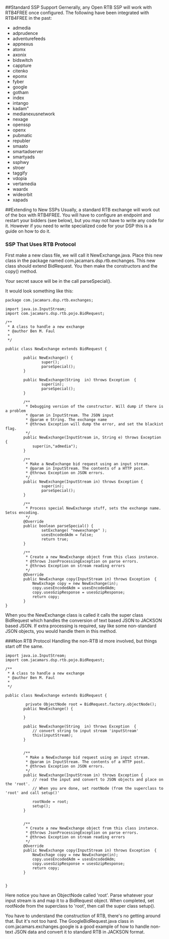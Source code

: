 ##Standard SSP Support
Gernerally, any Open RTB SSP will work with RTB4FREE once configured. The following have been integrated with RTB4FREE
in the past:

- admedia  
- adprudence
- adventurefeeds
- appnexus
- atomx
- axonix
- bidswitch
- cappture
- citenko
- epomx 
- fyber
- google
- gotham
- index
- intango
- kadam"
- medianexusnetwork
- nexage
- openssp
- openx
- pubmatic
- republer
- smaato
- smartadserver
- smartyads
- ssphwy
- stroer
- taggify
- vdopia
- vertamedia
- waardx
- wideorbit
- xapads

##Extending to New SSPs
Usually, a standard RTB exchange will work out of the box with RTB4FREE. You will have to configure an endpoint and restart your bidders (see below), but you may not have to write any code for it. However if you need to write specialized code for your DSP
this is a guide on how to do it.

### SSP That Uses RTB Protocol
First make a new class file, we will call it NewExchange.java. Place this new class in the package named
com.jacamars.dsp.rtb.exchanges. This new class should extend BidRequest. You then make the constructors and
the copy() method.

Your secret sauce will be in the call parseSpecial().

It would look something like this:

```
package com.jacamars.dsp.rtb.exchanges;

import java.io.InputStream;
import com.jacamars.dsp.rtb.pojo.BidRequest;

/**
 * A class to handle a new exchange
 * @author Ben M. Faul
 *
 */

public class NewExchange extends BidRequest {

        public NewExchange() {
                super();
                parseSpecial();
        }
        
        public NewExchange(String  in) throws Exception  {
                super(in);
                parseSpecial();
    	}
        
    	/**
    	 * Debugging version of the constructor. Will dump if there is a problem
    	 * @param in InputStream. The JSON input
    	 * @param e String. The exchange name
    	 * @throws Exception will dump the error, and set the blackist flag.
    	 */
    	public NewExchange(InputStream in, String e) throws Exception {
    		super(in,"admedia");
    	}

        /**
         * Make a NewExchange bid request using an input stream.
         * @param in InputStream. The contents of a HTTP post.
         * @throws Exception on JSON errors.
         */
        public NewExchange(InputStream in) throws Exception {
                super(in);
                parseSpecial();
        }
        
        /**
         * Process special NewExchange stuff, sets the exchange name. Setss encoding.
         */
        @Override
        public boolean parseSpecial() {
                setExchange( "newexchange" );
                usesEncodedAdm = false;
                return true;
        }
        
    	/**
    	 * Create a new NewExchange object from this class instance.
    	 * @throws JsonProcessingException on parse errors.
    	 * @throws Exception on stream reading errors
    	 */
    	@Override
    	public NewExchange copy(InputStream in) throws Exception  {
    		NewExchage copy = new NewExchange(in);
    		copy.usesEncodedAdm = usesEncodedAdm;
    		copy.usesGzipResponse = usesGzipResponse;
    		return copy;
    	}
}
```

When you the NewExchange class is called it calls the super class BidRequest which handles the conversion of
text based JSON to JACKSON based JSON. If extra processing is required, say like some non-standard JSON objects, you
would handle them in this method.

###Non RTB Protocol
Handling the non-RTB id more involved, but things start off the same.

```
import java.io.InputStream;
import com.jacamars.dsp.rtb.pojo.BidRequest;

/**
 * A class to handle a new exchange
 * @author Ben M. Faul
 *
 */

public class NewExchange extends BidRequest {

		 private ObjectNode root = BidRequest.factory.objectNode();
        public NewExchange() {

        }
        
        public NewExchange(String  in) throws Exception  {
		    // convert string to input stream 'inputStream'
		    this(inputStream);
    	}
    

        /**
         * Make a NewExchange bid request using an input stream.
         * @param in InputStream. The contents of a HTTP post.
         * @throws Exception on JSON errors.
         */
        public NewExchange(InputStream in) throws Exception {
			// read the input and convert to JSON objects and place on the 'root'.
			// When you are done, set rootNode (from the superclass to 'root' and call setup()'
			
			rootNode = root;
			setup();
        }
        
    
    	/**
    	 * Create a new NewExchange object from this class instance.
    	 * @throws JsonProcessingException on parse errors.
    	 * @throws Exception on stream reading errors
    	 */
    	@Override
    	public NewExchange copy(InputStream in) throws Exception  {
    		NewExchage copy = new NewExchange(in);
    		copy.usesEncodedAdm = usesEncodedAdm;
    		copy.usesGzipResponse = usesGzipResponse;
    		return copy;
    	}
    	
    	
}
```

Here notice you have an ObjectNode called 'root'. Parse whatever your input stream is and map it to a BidRequest object.
When completed, set rootNode from the superclass to 'root', then call the super class setup().

You have to understand the construction of RTB, there's no getting around that. But it's not too hard. The GoogleBidRequest.java class in com.jacamars.exchanges.google is a good example of how to handle non-text JSON data and
convert it to standard RTB in JACKSON format.